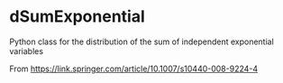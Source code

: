 # dSumExponential
Python class for the distribution of the sum of independent exponential variables

From https://link.springer.com/article/10.1007/s10440-008-9224-4
